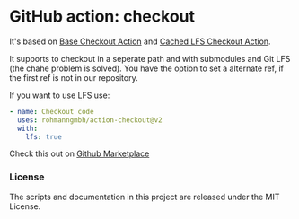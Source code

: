 # GitHub action: checkout

It's based on [Base Checkout Action](https://github.com/actions/checkout) and [Cached LFS Checkout Action](https://github.com/marketplace/actions/cached-lfs-checkout).

It supports to checkout in a seperate path and with submodules and Git LFS (the chahe problem is solved). You have the option to set a alternate ref, if the first ref is not in our repository.

If you want to use LFS use:


```yaml
- name: Checkout code
  uses: rohmanngmbh/action-checkout@v2
  with:
    lfs: true
```

Check this out on [Github Marketplace](https://github.com/marketplace/actions/checkout-repo)

### License

The scripts and documentation in this project are released under the MIT License.
